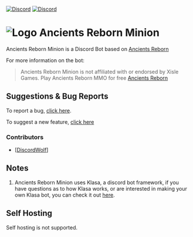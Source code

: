 [![Discord](https://i.imgur.com/AWqUL0x.png)](https://discord.gg/bGMxSxUFRC) [![Discord](https://i.imgur.com/OcOyprP.png)](https://discord.com/api/oauth2/authorize?client_id=971879814287990784&permissions=286085146704&scope=bot%20applications.commands)

# ![Logo](https://i.imgur.com/VLvOEwo.png) Ancients Reborn Minion

Ancients Reborn Minion is a Discord Bot based on [Ancients Reborn](https://discord.gg/R7tYXDDkdQ)

For more information on the bot: 

> Ancients Reborn Minion is not affiliated with or endorsed by Xisle Games. Play Ancients Reborn MMO for free [Ancients Reborn](https://discord.gg/R7tYXDDkdQ)

## Suggestions & Bug Reports

To report a bug, [click here](https://github.com/discordwolf-bots/ancientsreborn/issues/new?labels=feature+request&template=bug.md).

To suggest a new feature, [click here](https://github.com/discordwolf-bots/ancientsreborn/issues/new?labels=feature+request&template=feature.md)

### Contributors

-   [[DiscordWolf](https://github.com/discordwolf-bots)]

## Notes

1.  Ancients Reborn Minion uses Klasa, a discord bot framework, if you have questions as to how Klasa works, or are interested in making your own Klasa bot, you can check it out [here](https://klasa.js.org/#/).

## Self Hosting

Self hosting is not supported.
